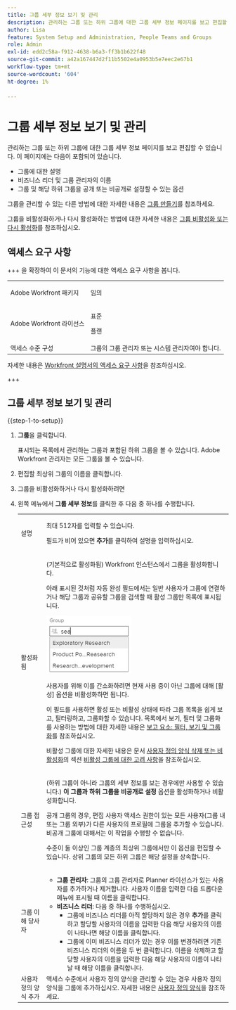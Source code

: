 ```yaml
---
title: 그룹 세부 정보 보기 및 관리
description: 관리하는 그룹 또는 하위 그룹에 대한 그룹 세부 정보 페이지를 보고 편집할 수 있습니다.
author: Lisa
feature: System Setup and Administration, People Teams and Groups
role: Admin
exl-id: edd2c58a-f912-4638-b6a3-ff3b1b622f48
source-git-commit: a42a167447d2f11b5502e4a0953b5e7eec2e67b1
workflow-type: tm+mt
source-wordcount: '604'
ht-degree: 1%

---
```


# 그룹 세부 정보 보기 및 관리

관리하는 그룹 또는 하위 그룹에 대한 그룹 세부 정보 페이지를 보고 편집할 수 있습니다. 이 페이지에는 다음이 포함되어 있습니다.

* 그룹에 대한 설명
* 비즈니스 리더 및 그룹 관리자의 이름
* 그룹 및 해당 하위 그룹을 공개 또는 비공개로 설정할 수 있는 옵션

그룹을 관리할 수 있는 다른 방법에 대한 자세한 내용은 [그룹 만들기](../../../administration-and-setup/manage-groups/create-and-manage-groups/create-a-group.md)를 참조하세요.

그룹을 비활성화하거나 다시 활성화하는 방법에 대한 자세한 내용은 [그룹 비활성화 또는 다시 활성화](../../../administration-and-setup/manage-groups/create-and-manage-groups/deactivate-or-reactivate-a-group.md)를 참조하십시오.

## 액세스 요구 사항

+++ 을 확장하여 이 문서의 기능에 대한 액세스 요구 사항을 봅니다.

<table style="table-layout:auto"> 
 <col> 
 <col> 
 <tbody> 
  <tr> 
   <td>Adobe Workfront 패키지</td> 
   <td><p>임의</p></td> 
  </tr> 
  <tr> 
   <td>Adobe Workfront 라이선스</td> 
   <td><p>표준</p>
       <p>플랜</p></td>
  </tr>
  <tr> 
   <td>액세스 수준 구성</td> 
   <td>그룹의 그룹 관리자 또는 시스템 관리자여야 합니다.</td>
  </tr>
 </tbody> 
</table>

자세한 내용은 [Workfront 설명서의 액세스 요구 사항](/help/quicksilver/administration-and-setup/add-users/access-levels-and-object-permissions/access-level-requirements-in-documentation.md)을 참조하십시오.

+++

## 그룹 세부 정보 보기 및 관리

{{step-1-to-setup}}

1. **그룹**&#x200B;을 클릭합니다.

   표시되는 목록에서 관리하는 그룹과 포함된 하위 그룹을 볼 수 있습니다. Adobe Workfront 관리자는 모든 그룹을 볼 수 있습니다.

1. 편집할 최상위 그룹의 이름을 클릭합니다.
1. 그룹을 비활성화하거나 다시 활성화하려면
1. 왼쪽 메뉴에서 **그룹 세부 정보**&#x200B;를 클릭한 후 다음 중 하나를 수행합니다.

   <table style="table-layout:auto"> 
    <col> 
    <col> 
    <tbody> 
     <tr> 
      <td role="rowheader">설명</td> 
      <td> <p>최대 512자를 입력할 수 있습니다.</p> <p>필드가 비어 있으면 <strong>추가</strong>를 클릭하여 설명을 입력하십시오.</p> </td> 
     </tr> 
     <tr data-mc-conditions=""> 
      <td role="rowheader">활성화됨</td> 
      <td> <p>(기본적으로 활성화됨) Workfront 인스턴스에서 그룹을 활성화합니다.</p> <p>아래 표시된 것처럼 자동 완성 필드에서는 일반 사용자가 그룹에 연결하거나 해당 그룹과 공유할 그룹을 검색할 때 활성 그룹만 목록에 표시됩니다.</p> <p> <img src="assets/group-type-aheads.jpg"> </p> <p>사용자를 위해 이를 간소화하려면 현재 사용 중이 아닌 그룹에 대해 [활성] 옵션을 비활성화하면 됩니다.</p> <p>이 필드를 사용하면 활성 또는 비활성 상태에 따라 그룹 목록을 쉽게 보고, 필터링하고, 그룹화할 수 있습니다. 목록에서 보기, 필터 및 그룹화를 사용하는 방법에 대한 자세한 내용은 <a href="../../../reports-and-dashboards/reports/reporting-elements/reporting-elements-filters-views-groupings.md" class="MCXref xref">보고 요소: 필터, 보기 및 그룹화</a>를 참조하십시오.</p> <p>비활성 그룹에 대한 자세한 내용은 문서 <a href="../../../administration-and-setup/manage-groups/create-and-manage-groups/deactivate-or-reactivate-a-group.md#inactive" class="MCXref xref">사용자 정의 양식 삭제 또는 비활성화</a>의 섹션 <a href="../../../administration-and-setup/customize-workfront/create-manage-custom-forms/delete-or-deactivate-a-custom-form.md" class="MCXref xref">비활성 그룹에 대한 고려 사항</a>을 참조하십시오.</p> </td> 
     </tr> 
     <tr> 
      <td role="rowheader">그룹 접근성</td> 
      <td> <p>(하위 그룹이 아니라 그룹의 세부 정보를 보는 경우에만 사용할 수 있습니다.) <strong>이 그룹과 하위 그룹을 비공개로 설정</strong> 옵션을 활성화하거나 비활성화합니다.</p> <p>공개 그룹의 경우, 편집 사용자 액세스 권한이 있는 모든 사용자(그룹 내 또는 그룹 외부)가 다른 사용자의 프로필에 그룹을 추가할 수 있습니다. 비공개 그룹에 대해서는 이 작업을 수행할 수 없습니다.</p> <p>수준이 둘 이상인 그룹 계층의 최상위 그룹에서만 이 옵션을 편집할 수 있습니다. 상위 그룹의 모든 하위 그룹은 해당 설정을 상속합니다.</p> </td> 
     </tr> 
     <tr> 
      <td role="rowheader">그룹 이해 당사자</td> 
      <td> 
       <ul> 
        <li><strong>그룹 관리자</strong>: 그룹의 그룹 관리자로 Planner 라이선스가 있는 사용자를 추가하거나 제거합니다. 사용자 이름을 입력한 다음 드롭다운 메뉴에 표시될 때 이름을 클릭합니다.</li> 
        <li><strong>비즈니스 리더</strong>: 다음 중 하나를 수행하십시오.
         <ul>
          <li>그룹에 비즈니스 리더를 아직 할당하지 않은 경우 <strong>추가</strong>를 클릭하고 할당할 사용자의 이름을 입력한 다음 해당 사용자의 이름이 나타나면 해당 이름을 클릭합니다.</li>
          <li>그룹에 이미 비즈니스 리더가 있는 경우 이를 변경하려면 기존 비즈니스 리더의 이름을 두 번 클릭합니다. 이름을 삭제하고 할당할 사용자의 이름을 입력한 다음 해당 사용자의 이름이 나타날 때 해당 이름을 클릭합니다.</li>
         </ul></li> 
       </ul> </td> 
     </tr> 
     <tr> 
      <td role="rowheader">사용자 정의 양식 추가</td> 
      <td>액세스 수준에서 사용자 정의 양식을 관리할 수 있는 경우 사용자 정의 양식을 그룹에 추가하십시오. 자세한 내용은 <a href="../../../administration-and-setup/customize-workfront/create-manage-custom-forms/create-and-manage-custom-forms.md" class="MCXref xref">사용자 정의 양식</a>을 참조하세요.</td> 
     </tr> 
    </tbody> 
   </table>
